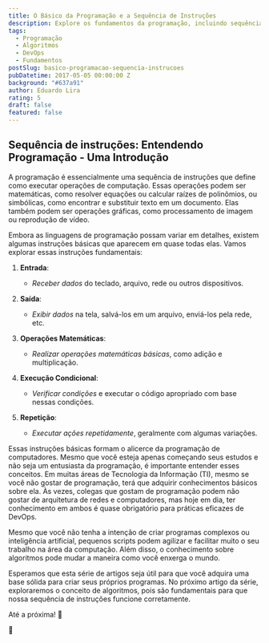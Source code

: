 ```yaml
---
title: O Básico da Programação e a Sequência de Instruções
description: Explore os fundamentos da programação, incluindo sequência de instruções, operações matemáticas, condicionais e loops, e descubra como esses conceitos são essenciais para a computação.
tags:
  - Programação
  - Algoritmos
  - DevOps
  - Fundamentos
postSlug: basico-programacao-sequencia-instrucoes
pubDatetime: 2017-05-05 00:00:00 Z
background: "#637a91"
author: Eduardo Lira
rating: 5
draft: false
featured: false
---
```


## Sequência de instruções: Entendendo Programação - Uma Introdução

A programação é essencialmente uma sequência de instruções que define como executar operações de computação. Essas operações podem ser matemáticas, como resolver equações ou calcular raízes de polinômios, ou simbólicas, como encontrar e substituir texto em um documento. Elas também podem ser operações gráficas, como processamento de imagem ou reprodução de vídeo.

Embora as linguagens de programação possam variar em detalhes, existem algumas instruções básicas que aparecem em quase todas elas. Vamos explorar essas instruções fundamentais:

1. **Entrada**:

   - _Receber dados_ do teclado, arquivo, rede ou outros dispositivos.

2. **Saída**:

   - _Exibir dados_ na tela, salvá-los em um arquivo, enviá-los pela rede, etc.

3. **Operações Matemáticas**:

   - _Realizar operações matemáticas básicas_, como adição e multiplicação.

4. **Execução Condicional**:

   - _Verificar condições_ e executar o código apropriado com base nessas condições.

5. **Repetição**:
   - _Executar ações repetidamente_, geralmente com algumas variações.

Essas instruções básicas formam o alicerce da programação de computadores. Mesmo que você esteja apenas começando seus estudos e não seja um entusiasta da programação, é importante entender esses conceitos. Em muitas áreas de Tecnologia da Informação (TI), mesmo se você não gostar de programação, terá que adquirir conhecimentos básicos sobre ela. Às vezes, colegas que gostam de programação podem não gostar de arquitetura de redes e computadores, mas hoje em dia, ter conhecimento em ambos é quase obrigatório para práticas eficazes de DevOps.

Mesmo que você não tenha a intenção de criar programas complexos ou inteligência artificial, pequenos scripts podem agilizar e facilitar muito o seu trabalho na área da computação. Além disso, o conhecimento sobre algoritmos pode mudar a maneira como você enxerga o mundo.

Esperamos que esta série de artigos seja útil para que você adquira uma base sólida para criar seus próprios programas. No próximo artigo da série, exploraremos o conceito de algoritmos, pois são fundamentais para que nossa sequência de instruções funcione corretamente.

Até a próxima! 👔

👋
